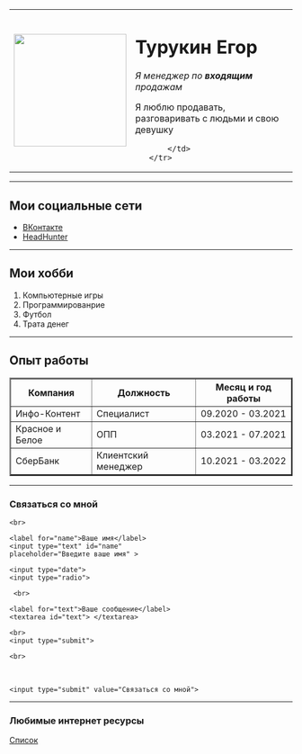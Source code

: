 <!DOCTYPE html>
<HTML>
 <head>
  <meta charset="UTF=8"/>
  <title>Turukin Resume</title>   
 </head>
 <body>
   <table>
       <tr>
           <td>
            <img src="https://sun9-5.userapi.com/impg/VSLxA-1LtFxdAevSnoAq_V2ya8hfGCQO2sUKQw/l3RdkcxJPrY.jpg?size=809x1080&quality=95&sign=75e320055b004ec0ad9555aeaacb5395&type=album" width="200"/>
           </td>
           <td>
            <h1>Турукин Егор</h1>
            <p><em>Я менеджер по <strong>входящим</strong> продажам</em></p>
            <p>Я люблю продавать, разговаривать с людьми и свою девушку</p>
          
           </td>
       </tr>
   </table>

  <hr>

  <h2>Мои социальные сети</h2>
  <ul>
      <li><a href="https://vk.com/krutoiegor" target="_blank">ВКонтакте</a></li>
      <li><a href="https://chelyabinsk.hh.ru/resume/b7f150d1ff09aea7330039ed1f72433678484b" target="_blank">HeadHunter</a></li>
  </ul>

  <hr>

  <h2>Мои хобби</h2>
  <ol>
      <li>Компьютерные игры</li>
      <li>Программированрие</li>
      <li>Футбол</li>
      <li>Трата денег</li>
  </ol>

  <hr>
  
  <h2>Опыт работы</h2>
  <table border="2">
    <tr>
        <th>Компания</th>
        <th>Должность</th>
        <th>Месяц и год работы</th>
    </tr>
    <tr>
        <td>Инфо-Контент</td>
        <td>Специалист</td>
        <td>09.2020 - 03.2021</td>
    </tr>
    <tr>
        <td>Красное и Белое</td>
        <td>ОПП</td>
        <td>03.2021 - 07.2021</td>
    </tr>
    <tr>
        <td>СберБанк</td>
        <td>Клиентский менеджер</td>
        <td>10.2021 - 03.2022</td>
    </tr>
  </table>

  <hr>
  <h3>Связаться со мной</h3>
   <form action="https://vk.com/krutoiegor">
    
    <br>
    
    <label for="name">Ваше имя</label>
    <input type="text" id="name"
    placeholder="Введите ваше имя" >
    
    <input type="date">
    <input type="radio">
    
     <br>

    <label for="text">Ваше сообщение</label>
    <textarea id="text"> </textarea>
    
    <br>
    <input type="submit">

    <br>
<br>

    <input type="submit" value="Связаться со мной">


</form>
  <hr>

  <h3>Любимые интернет ресурсы</h3>
   <a target="_blank" href="ggg.html">Список</a>
</body>   
</HTML>
